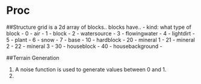 # Proc

##Structure
grid is a 2d array of blocks..
blocks have..
    - kind: what type of block
        - 0 - air
        - 1 - block
        - 2 - watersource
        - 3 - flowingwater
        - 4 - lightdirt
        - 5 - plant
        - 6 - snow
        - 7 - base
        - 10 - hardblock
        - 20 - mineral 1
        - 21 - mineral 2
        - 22 - mineral 3
        - 30 - houseblock
        - 40 - housebackground
    -


##Terrain Generation

1. A noise function is used to generate values between 0 and 1.
2.
